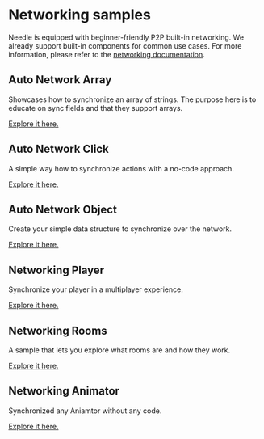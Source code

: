 # Networking samples

Needle is equipped with beginner-friendly P2P built-in networking. We already support built-in components for common use cases. For more information, please refer to the [networking documentation](https://engine.needle.tools/docs/networking.html).

## Auto Network Array
Showcases how to synchronize an array of strings. The purpose here is to educate on sync fields and that they support arrays.

[Explore it here.](https://engine.needle.tools/samples/auto-network-array/)
## Auto Network Click
A simple way how to synchronize actions with a no-code approach.

[Explore it here.](https://engine.needle.tools/samples/auto-network-click)
## Auto Network Object
Create your simple data structure to synchronize over the network.

[Explore it here.](https://engine.needle.tools/samples/auto-network-object)
## Networking Player
Synchronize your player in a multiplayer experience.

[Explore it here.](https://engine.needle.tools/samples/networking_players)
## Networking Rooms
A sample that lets you explore what rooms are and how they work.

[Explore it here.](https://engine.needle.tools/samples/networking_rooms/)
## Networking Animator
Synchronized any Aniamtor without any code.

[Explore it here.](https://engine.needle.tools/samples/networking_players/)